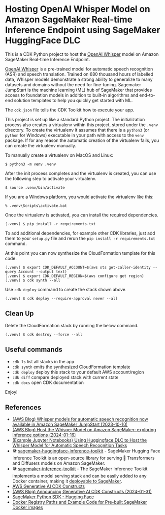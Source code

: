 # Hosting OpenAI Whisper Model on Amazon SageMaker Real-time Inference Endpoint using SageMaker HuggingFace DLC

This is a CDK Python project to host the [OpenAI Whisper](https://openai.com/research/whisper) model
on Amazon SageMaker Real-time Inference Endpoint.

[OpenAI Whisper](https://openai.com/research/whisper) is a pre-trained model
for automatic speech recognition (ASR) and speech translation.
Trained on 680 thousand hours of labelled data, Whisper models demonstrate a strong ability
to generalize to many datasets and domains without the need for fine-tuning.
Sagemaker JumpStart is the machine learning (ML) hub of SageMaker that provides access
to foundation models in addition to built-in algorithms and end-to-end solution templates
to help you quickly get started with ML.

The `cdk.json` file tells the CDK Toolkit how to execute your app.

This project is set up like a standard Python project.  The initialization
process also creates a virtualenv within this project, stored under the `.venv`
directory.  To create the virtualenv it assumes that there is a `python3`
(or `python` for Windows) executable in your path with access to the `venv`
package. If for any reason the automatic creation of the virtualenv fails,
you can create the virtualenv manually.

To manually create a virtualenv on MacOS and Linux:

```
$ python3 -m venv .venv
```

After the init process completes and the virtualenv is created, you can use the following
step to activate your virtualenv.

```
$ source .venv/bin/activate
```

If you are a Windows platform, you would activate the virtualenv like this:

```
% .venv\Scripts\activate.bat
```

Once the virtualenv is activated, you can install the required dependencies.

```
(.venv) $ pip install -r requirements.txt
```

To add additional dependencies, for example other CDK libraries, just add
them to your `setup.py` file and rerun the `pip install -r requirements.txt`
command.

At this point you can now synthesize the CloudFormation template for this code.

```
(.venv) $ export CDK_DEFAULT_ACCOUNT=$(aws sts get-caller-identity --query Account --output text)
(.venv) $ export CDK_DEFAULT_REGION=$(aws configure get region)
(.venv) $ cdk synth --all
```

Use `cdk deploy` command to create the stack shown above.

```
(.venv) $ cdk deploy --require-approval never --all
```

## Clean Up

Delete the CloudFormation stack by running the below command.

```
(.venv) $ cdk destroy --force --all
```

## Useful commands

 * `cdk ls`          list all stacks in the app
 * `cdk synth`       emits the synthesized CloudFormation template
 * `cdk deploy`      deploy this stack to your default AWS account/region
 * `cdk diff`        compare deployed stack with current state
 * `cdk docs`        open CDK documentation

Enjoy!

## References

 * [(AWS Blog) Whisper models for automatic speech recognition now available in Amazon SageMaker JumpStart (2023-10-10)](https://aws.amazon.com/blogs/machine-learning/whisper-models-for-automatic-speech-recognition-now-available-in-amazon-sagemaker-jumpstart/)
 * [(AWS Blog) Host the Whisper Model on Amazon SageMaker: exploring inference options (2024-01-16)](https://aws.amazon.com/blogs/machine-learning/host-the-whisper-model-on-amazon-sagemaker-exploring-inference-options/)
 * [(Example Jupyter Notebooks) Using Huggingface DLC to Host the Whisper Model for Automatic Speech Recognition Tasks](https://github.com/aws-samples/amazon-sagemaker-host-and-inference-whisper-model/blob/main/huggingface/huggingface.ipynb)
 * 🛠️ [sagemaker-huggingface-inference-toolkit](https://github.com/aws/sagemaker-huggingface-inference-toolkit) - SageMaker Hugging Face Inference Toolkit is an open-source library for serving 🤗 Transformers and Diffusers models on Amazon SageMaker.
 * 🛠️ [sagemaker-inference-toolkit](https://github.com/aws/sagemaker-inference-toolkit) - The SageMaker Inference Toolkit implements a model serving stack and can be easily added to any Docker container, making it [deployable to SageMaker](https://aws.amazon.com/sagemaker/deploy/).
 * [AWS Generative AI CDK Constructs](https://awslabs.github.io/generative-ai-cdk-constructs/)
 * [(AWS Blog) Announcing Generative AI CDK Constructs (2024-01-31)](https://aws.amazon.com/blogs/devops/announcing-generative-ai-cdk-constructs/)
 * [SageMaker Python SDK - Hugging Face](https://sagemaker.readthedocs.io/en/stable/frameworks/huggingface/index.html)
 * [Docker Registry Paths and Example Code for Pre-built SageMaker Docker images](https://docs.aws.amazon.com/sagemaker/latest/dg-ecr-paths/sagemaker-algo-docker-registry-paths.html)